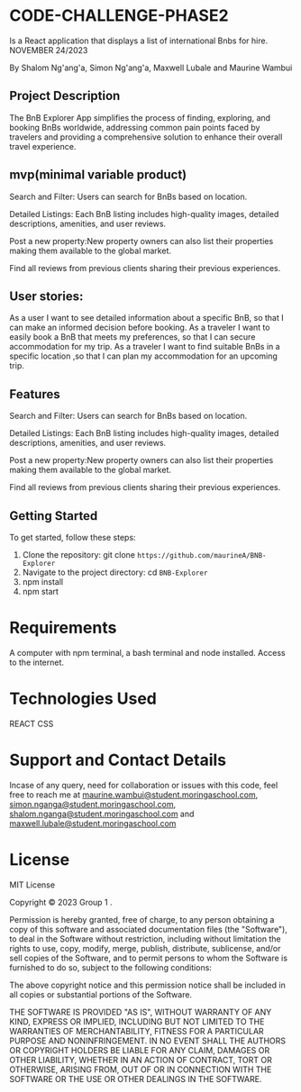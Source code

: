 # CODE-CHALLENGE-PHASE2

Is a React application that displays a list of international Bnbs for hire.
 NOVEMBER 24/2023

By Shalom Ng'ang'a, Simon Ng'ang'a, Maxwell Lubale and Maurine Wambui


## Project Description

The BnB Explorer App simplifies the process of finding, exploring, and booking BnBs worldwide, addressing common pain points faced by travelers and providing a comprehensive solution to enhance their overall travel experience.

## mvp(minimal variable product)

	
Search and Filter: Users can search for BnBs based on location.

Detailed Listings: Each BnB listing includes high-quality images, detailed descriptions, amenities, and user reviews.

Post a new property:New property owners can also list their properties making them available to the global market.

Find all reviews from previous clients sharing their previous experiences.

## User stories:
As a user I want to see detailed information about a specific BnB, so that I can make an informed decision before booking.
As a traveler I want to easily book a BnB that meets my preferences, so that I can secure accommodation for my trip.
As a traveler I want to find suitable BnBs in a specific location ,so that I can plan my accommodation for an upcoming trip.


## Features
Search and Filter: Users can search for BnBs based on location.

Detailed Listings: Each BnB listing includes high-quality images, detailed descriptions, amenities, and user reviews.

Post a new property:New property owners can also list their properties making them available to the global market.

Find all reviews from previous clients sharing their previous experiences.


## Getting Started
To get started, follow these steps:

1. Clone the repository: git clone `https://github.com/maurineA/BNB-Explorer`
2. Navigate to the project directory: cd `BNB-Explorer`
3. npm install
4. npm start



# Requirements

A computer with npm terminal, a bash terminal and node installed.
Access to the internet.


# Technologies Used
REACT
CSS

# Support and Contact Details

Incase of any query, need for collaboration or issues with this code, feel free to reach me at maurine.wambui@student.moringaschool.com, simon.nganga@student.moringaschool.com, shalom.nganga@student.moringaschool.com and maxwell.lubale@student.moringaschool.com

# License

MIT License

Copyright © 2023 Group 1 .

Permission is hereby granted, free of charge, to any person obtaining a copy of this software and associated documentation files (the "Software"), to deal in the Software without restriction, including without limitation the rights to use, copy, modify, merge, publish, distribute, sublicense, and/or sell copies of the Software, and to permit persons to whom the Software is furnished to do so, subject to the following conditions:

The above copyright notice and this permission notice shall be included in all copies or substantial portions of the Software.

THE SOFTWARE IS PROVIDED "AS IS", WITHOUT WARRANTY OF ANY KIND, EXPRESS OR IMPLIED, INCLUDING BUT NOT LIMITED TO THE WARRANTIES OF MERCHANTABILITY, FITNESS FOR A PARTICULAR PURPOSE AND NONINFRINGEMENT. IN NO EVENT SHALL THE AUTHORS OR COPYRIGHT HOLDERS BE LIABLE FOR ANY CLAIM, DAMAGES OR OTHER LIABILITY, WHETHER IN AN ACTION OF CONTRACT, TORT OR OTHERWISE, ARISING FROM, OUT OF OR IN CONNECTION WITH THE SOFTWARE OR THE USE OR OTHER DEALINGS IN THE SOFTWARE.